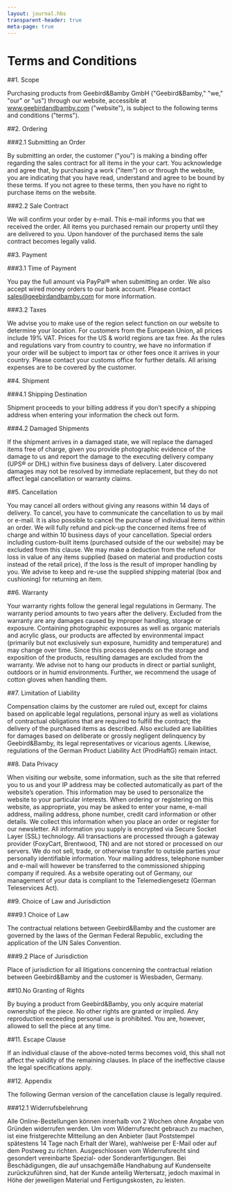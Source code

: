 ```yaml
---
layout: journal.hbs
transparent-header: true
meta-page: true
---
```


# Terms and Conditions

##1. Scope

Purchasing products from Geebird&Bamby GmbH ("Geebird&Bamby," "we," "our" or "us") through our website, accessible at www.geebirdandbamby.com ("website"), is subject to the following terms and conditions ("terms").

##2. Ordering

###2.1 Submitting an Order

By submitting an order, the customer ("you") is making a binding offer regarding the sales contract for all items in the your cart. You acknowledge and agree that, by purchasing a work ("item") on or through the website, you are indicating that you have read, understand and agree to be bound by these terms. If you not agree to these terms, then you have no right to purchase  items on the website.

###2.2 Sale Contract

We will confirm your order by e-mail. This e-mail informs you that we received the order. All items you purchased remain our property until they are delivered to you. Upon handover of the purchased items the sale contract becomes legally valid.

##3. Payment

###3.1 Time of Payment

You pay the full amount via PayPal® when submitting an order. We also accept wired money orders to our bank account. Please contact sales@geebirdandbamby.com for more information.

###3.2 Taxes

We advise you to make use of the region select function on our website to determine your location. For customers from the European Union, all prices include 19% VAT. Prices for the US & world regions are tax free. As the rules and regulations vary from country to country, we have no information if your order will be subject to import tax or other fees once it arrives in your country. Please contact your customs office for further details. All arising expenses are to be covered by the customer.

##4. Shipment

###4.1 Shipping Destination

Shipment proceeds to your billing address if you don’t specify a shipping address when entering your information the check out form.

###4.2 Damaged Shipments

If the shipment arrives in a damaged state, we will replace the damaged items free of charge, given you provide photographic evidence of the damage to us and report the damage to the executing delivery company (UPS® or DHL) within five business days of delivery. Later discovered damages may not be resolved by immediate replacement, but they do not affect legal cancellation or warranty claims.

##5. Cancellation

You may cancel all orders without giving any reasons within 14 days of delivery. To cancel, you have to communicate the cancellation to us by mail or e-mail. It is also possible to cancel the purchase of individual items within an order. We will fully refund and pick-up the concerned items free of charge and within 10 business days of your cancellation. Special orders including custom-built items (purchased outside of the our website) may be excluded from this clause. We may make a deduction from the refund for loss in value of any items supplied (based on material and production costs instead of the retail price), if the loss is the result of improper handling by you. We advise to keep and re-use the supplied shipping material (box and cushioning) for returning an item.

##6. Warranty

Your warranty rights follow the general legal regulations in Germany. The warranty period amounts to two years after the delivery. Excluded from the warranty are any damages caused by improper handling, storage or exposure. Containing photographic exposures as well as organic materials and acrylic glass, our products are affected by environmental impact (primarily but not exclusively sun exposure, humidity and temperature) and may change over time. Since this process depends on the storage and exposition of the products, resulting damages are excluded from the warranty. We advise not to hang our products in direct or partial sunlight, outdoors or in humid environments. Further, we recommend the usage of cotton gloves when handling them.

##7. Limitation of Liability

Compensation claims by the customer are ruled out, except for claims based on applicable legal regulations, personal injury as well as violations of contractual obligations that are required to fulfill the contract; the delivery of the purchased items as described. Also excluded are liabilities for damages based on deliberate or grossly negligent delinquency by Geebird&Bamby, its legal representatives or vicarious agents. Likewise, regulations of the German Product Liability Act (ProdHaftG) remain intact.

##8. Data Privacy

When visiting our website, some information, such as the site that referred you to us and your IP address may be collected automatically as part of the website’s operation. This information may be used to personalize the website to your particular interests. When ordering or registering on this website, as appropriate, you may be asked to enter your name, e-mail address, mailing address, phone number, credit card information or other details. We collect this information when you place an order or register for our newsletter. All information you supply is encrypted via Secure Socket Layer (SSL) technology. All transactions are processed through a gateway provider (FoxyCart, Brentwood, TN) and are not stored or processed on our servers. We do not sell, trade, or otherwise transfer to outside parties your personally identifiable information. Your mailing address, telephone number and e-mail will however be transferred to the commissioned shipping company if required. As a website operating out of Germany, our management of your data is compliant to the Telemediengesetz (German Teleservices Act).

##9. Choice of Law and Jurisdiction

###9.1 Choice of Law

The contractual relations between Geebird&Bamby and the customer are governed by the laws of the German Federal Republic, excluding the application of the UN Sales Convention.

###9.2 Place of Jurisdiction

Place of jurisdiction for all litigations concerning the contractual relation between Geebird&Bamby and the customer is Wiesbaden, Germany.

##10.No Granting of Rights

By buying a product from Geebird&Bamby, you only acquire material ownership of the piece. No other rights are granted or implied. Any reproduction exceeding personal use is prohibited. You are, however, allowed to sell the piece at any time.

##11. Escape Clause

If an individual clause of the above-noted terms becomes void, this shall not affect the validity of the remaining clauses. In place of the ineffective clause the legal specifications apply.

##12. Appendix

The following German version of the cancellation clause is legally required.

###12.1 Widerrufsbelehrung

Alle Online-Bestellungen können innerhalb von 2 Wochen ohne Angabe von Gründen widerrufen werden. Um vom Widerrufsrecht gebrauch zu machen, ist eine fristgerechte Mitteilung an den Anbieter (laut Poststempel spätestens 14 Tage nach Erhalt der Ware), wahlweise per E-Mail oder auf dem Postweg zu richten. Ausgeschlossen vom Widerrufsrecht sind gesondert vereinbarte Spezial- oder Sonderanfertigungen. Bei Beschädigungen, die auf unsachgemäße Handhabung auf Kundenseite zurückzuführen sind, hat der Kunde anteilig Wertersatz, jedoch maximal in Höhe der jeweiligen Material und Fertigungskosten, zu leisten.



